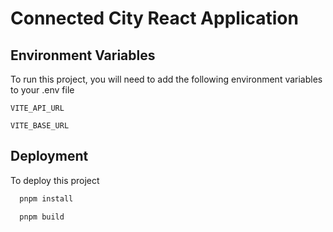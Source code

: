 # Connected City React Application

## Environment Variables

To run this project, you will need to add the following environment variables to your .env file

`VITE_API_URL`

`VITE_BASE_URL`

## Deployment

To deploy this project

```bash
  pnpm install
```

```bash
  pnpm build
```
